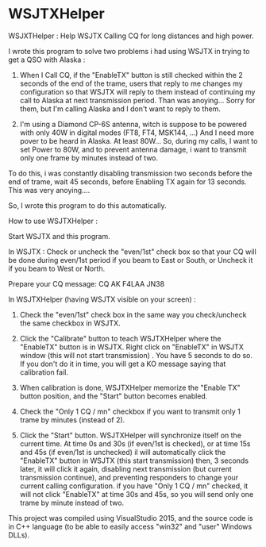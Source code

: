 # WSJTXHelper
WSJXTHelper : Help WSJTX Calling CQ for long distances and high power.

I wrote this program to solve two problems i had using WSJTX in trying to get a QSO with Alaska :

1) When I Call CQ, if the "EnableTX" button is still checked within the 2 seconds of the end of the trame, 
   users that reply to me changes my configuration so that WSJTX will reply to them instead of continuing 
   my call to Alaska at next transmission period. 
   Than was anoying... 
   Sorry for them, but I'm calling Alaska and I don't want to reply to them.

2) I'm using a Diamond CP-6S antenna, witch is suppose to be powered with only 40W in digital modes (FT8, FT4, MSK144, ...)
   And I need more pover to be heard in Alaska. At least 80W...
   So, during my calls, I want to set Power to 80W, and to prevent antenna damage, 
   i want to transmit only one frame by minutes instead of two. 

To do this, i was constantly disabling transmission two seconds before the end of trame, 
wait 45 seconds, before Enabling TX again for 13 seconds. This was very anoying....

So, I wrote this program to do this automatically.

How to use WSJTXHelper :

Start WSJTX and this program.

In WSJTX :
  Check or uncheck the "even/1st" check box so that your CQ will be done during even/1st period if you beam to East or South,
  or Uncheck it if you beam to West or North.

  Prepare your CQ message: 
    CQ AK F4LAA JN38

In WSJTXHelper (having WSJTX visible on your screen) :

  1) Check the "even/1st" check box in the same way you check/uncheck the same checkbox in WSJTX.

  2) Click the "Calibrate" button to teach WSJTXHelper where the "EnableTX" button is in WSJTX.
     Right click on "EnableTX" in WSJTX window (this will not start transmission) .
     You have 5 seconds to do so.
     If you don't do it in time, you will get a KO message saying that calibration fail.

  3) When calibration is done, WSJTXHelper memorize the "Enable TX" button position, 
     and the "Start" button becomes enabled.

  4) Check the "Only 1 CQ / mn" checkbox if you want to transmit only 1 trame by minutes (instead of 2).

  5) Click the "Start" button.
     WSJTXHelper will synchronize itself on the current time.
     At time 0s and 30s (if even/1st is checked), or at time 15s and 45s (if even/1st is unchecked)
     il will automatically click the "EnableTX" button in WSJTX (this start transmission)
     then, 3 seconds later, it will click it again, disabling next transmission (but current transmission continue), 
     and preventing responders to change your current calling configuration.
     if you have "Only 1 CQ / mn" checked, it will not click "EnableTX" at time 30s and 45s, 
     so you will send only one trame by minute instead of two.

This project was compiled using VisualStudio 2015, 
and the source code is in C++ language (to be able to easily access "win32" and "user" Windows DLLs).


